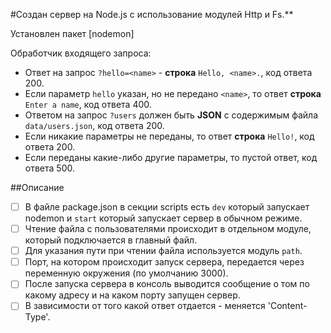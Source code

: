 #Создан сервер на Node.js с использование модулей Http и Fs.**

Установлен пакет [nodemon]

Обработчик входящего запроса:

- Ответ на запрос `?hello=<name>` - **строка** `Hello, <name>.`, код ответа 200.
- Если параметр `hello` указан, но не передано `<name>`, то ответ **строка** `Enter a name`, код ответа 400.
- Ответом на запрос `?users` должен быть **JSON** с содержимым файла `data/users.json`, код ответа 200.
- Если никакие параметры не переданы, то ответ **строка** `Hello!`, код ответа 200.
- Если переданы какие-либо другие параметры, то пустой ответ, код ответа 500.

##Описание
- [ ] В файле package.json в секции scripts есть `dev` который запускает nodemon и `start` который запускает сервер в
  обычном режиме.
- [ ] Чтение файла с пользователями происходит в отдельном модуле, который подключается в главный файл.
- [ ] Для указания пути при чтении файла используется модуль `path`.
- [ ] Порт, на котором происходит запуск сервера, передается через переменную окружения (по умолчанию 3000).
- [ ] После запуска сервера в консоль выводится сообщение о том по какому адресу и на каком порту запущен сервер.
- [ ] В зависимости от того какой ответ отдается - меняется 'Content-Type'.
